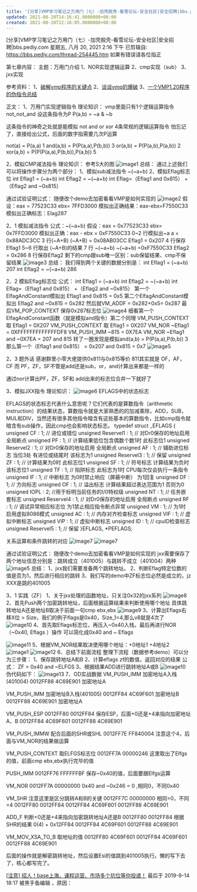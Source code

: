 ```yaml
---
title: '[分享]VMP学习笔记之万用门（七）-加壳脱壳-看雪论坛-安全社区|安全招聘|bbs.pediy.c...'
updated: 2021-08-20T14:16:41.0000000+08:00
created: 2021-08-20T22:16:05.0000000+08:00
---
```


\[分享\]VMP学习笔记之万用门（七）-加壳脱壳-看雪论坛-安全社区\|安全招聘\|bbs.pediy.com
星期五, 八月 20, 2021
2:16 下午
已剪辑自: <https://bbs.pediy.com/thread-254445.htm>
如果有错误请各位指正  

第七章内容：
主题：万用门介绍
1、NOR实现逻辑运算
2、cmp实现（sub）
3、jxx实现

参考资料：
1、[破解vmp程序的关键点](https://bbs.pediy.com/thread-82618.htm)
2、[谈谈vmp的爆破](https://bbs.pediy.com/thread-224732.htm)
3、[一个VMP1.20程序的伪指令总结](https://bbs.pediy.com/thread-54535.htm)

正文：
1、万用门实现逻辑指令
理论知识：
vmp里面只有1个逻辑运算指令 not_not_and 设这条指令为P
P(a,b) = \~a & \~b

这条指令的神奇之处就是能模拟 not and or xor 4条常规的逻辑运算指令
怕忘记了，直接给出公式，后面的数字指需要几次P运算

not(a) = P(a,a) 1
and(a,b) = P(P(a,a),P(b,b)) 3
or(a,b) = P(P(a,b),P(a,b)) 2
xor(a,b) = P(P(P(a,a),P(b,b)),P(a,b)) 5

2、模拟CMP减法指令
理论知识：
参考S大的图
![image1](../../../../resources/image1-85.png)
总结：
通过上述我们可以将操作步骤分为两个部分：
1、模拟sub减法指令
\~(\~a+b)
2、模拟Eflag标志位
int Eflag1 = (\~a+b)
int Eflag2 = \~(\~a+b)
int Eflag=（Eflag1 and 0x815） +（Eflag2 and \~0x815）

通过试验证明公式：
随便改个demo去加密看看VMP是如何实现的
![image2](../../../../resources/image2-51.png)
假设：eax = 77523C33 ebx= 7FFD3000
模拟出正确结果：eax-ebx=F7550C33
模拟出正确标志：Elag287

2、1 模拟减法指令
公式：\~(\~a+b)
假设：eax = 0x77523C33 ebx= 0x7FFD3000
模拟出正确：eax - ebx = 0xF7550C33
0\~2 行模拟出\~a a = 0x88ADC3CC
3 行(\~A+B) (\~A+B) = 0x08AB03CC Eflag1 = 0x207
4 行保存Eflag1
5\~6 行取出 (\~A+B)的结果
7 行 \~(\~a+b) \~(\~a+b) =0xF7550C33 Eflag2 = 0x286
8 行保存Eflag2
剩下的cmp跟sub唯一区别：sub保留结果、cmp不保留结果
![image3](../../../../resources/image3-31.png)
总结：
我们得到两个关键的数据分别是：
int Eflag1 = (\~a+b) 207
int Eflag2 = \~(\~a+b) 286

2、2 模拟Eflag标志位
公式：
int Eflag1 = (\~a+b)
int Eflag2 = \~(\~a+b)
int Eflag=（Eflag1 and 0x815） +（Eflag2 and \~0x815）
第一个ElfagAndConstant模拟出 Eflag1 and 0x815 = 0x5
第二个ElfagAndConstant模拟出 Eflag2 and \~0x815 = 0x282
然后就VM_ADDF = 0x282+0x5= 0x287
最后VM_POP_CONTEXT 保存0x287标志位
![image4](../../../../resources/image4-29.png)
细看第一个ElfagAndConstant函数（就是模拟and指令）第二个同理
VM_PUSH_CONTEXT 取 Eflag1 = 0X207
VM_PUSH_CONTEXT 取 Eflag1 = 0X207
VM_NOR \~Eflag1 = 0XFFFFFFFFFFFFFDF8
VM_PUSH_IMM \~815 = 0X7EA
VM_NOR \~Eflag1 and \~0X7EA = 207 and 815
转了一圈发现是模拟and(a,b) = P(P(a,a),P(b,b)) 3
那么第一个（Eflag1 and 0x815） = 0x207 and 0x815 = 0x7
![image5](../../../../resources/image5-23.png)

2、3 题外话
感谢群里小零大佬提供0x811与0x815等价
811其实就是
OF，AF，CF
而
PF，ZF，SF不管是add还是sub，or，and计算出来都是一样的

通过nor计算出PF，ZF，SF和
add出来的标志位合并一下就好了

3、模拟JXX指令
理论知识：
![image6](../../../../resources/image6-19.png)
EFLAGS中的状态标志

EFLAGS的状态标志代表什么意思呢？它们代表的是算数指令（arithmetic instruction）的结果状态，算数指令就是大家熟悉的的加减乘除，ADD，SUB，MUL和DIV，当然还有很多其他指令暗含有这些基本的算数指令，比如cmp指令就暗含有sub操作，因此cmp也会影响状态标志。
typedef struct \_EFLAGS
{
unsigned CF : 1; // 进位或错位
unsigned Reservel1 : 1; // 对Dr0保存的地址启用 全局断点
unsigned PF : 1; // 计算结果低位包含偶数个数1时 此标志位1
unsigned Reservel2 : 1; // 对Dr0保存的地址启用 全局断点
unsigned AF : 1; // 辅助进位标志 当位3处 有进位或结尾时 该标志为1
unsigned Reservel3 : 1; // 保留
unsigned ZF : 1; // 计算结果为0时 此标志位1
unsigned SF : 1; // 符号标志 计算结果为负时 该标志位1
unsigned TF : 1; // 陷阱标志 此标志为1时 CPU每次仅会执行一条指令
unsigned IF : 1; // 中断标志 为0时禁止响应（屏蔽中断） 为1回复
unsigned DF : 1; // 方向标志
unsigned OF : 1; // 溢出标志 计算结果超过表达范围为1 否则为0
unsigned IOPL : 2; //用于标明当前任务的I/0特权级
unsigned NT : 1; // 任务嵌套标志
unsigned Reservel4 : 1; // 对Dr0保存的地址启用 全局断点
unsigned RF : 1; // 调试异常相应标志位 为1禁止相应指令断点异常
unsigned VM : 1; // 为1时启用虚拟8086模式
unsigned AC : 1; // 内存对齐检查标志
unsigned VIF : 1; // 虚拟中断标志
unsigned VIP : 1; // 虚拟中断标志
unsigned ID : 1; // cpuID检查标志
unsigned Reservel5 : 1; // 保留
}EFLAGS, \*PEFLAGS;

关系运算和条件跳转的对应
![image7](../../../../resources/image7-10.png)
![image7](../../../../resources/image7-10.png)

通过试验证明公式：
随便改个demo去加密看看VMP是如何实现的
jxx需要保存了两个地址信息分别是：跳转成立（401005）与跳转不成立（401004）两种
![image5](../../../../resources/image5-23.png)
总结：
1、jxx我们需要准备两个跳转地址。
2、判断Eflag特定位数的值是否为1，然后进行相应的跳转
3、我们写的demo中ZF标志位必然是成立的，jz XXX是跳的401005

3、1 实践（ZF）
1、关于jxx处理的函数地址，只关注0x32的jxx系列
![image8](../../../../resources/image8-7.png)
2、首先Push两个加密跳转地址，后面根据运算结果来判断使用哪个地址
具体跳转地址A还是地址B取决于前面一句cmp ebx,ebx
![image9](../../../../resources/image9-6.png)
3、计算出Eflags右移X位 \> Size，我们的例子flags是0x40，Size_1=4,那么v8就是4次了
![image10](../../../../resources/image10-5.png)
4、首先取Eflags标志位，再压入\~0x40入栈，最后再进行NOR（\~0x40, Eflags ）操作
可以简化成0x40 and \~ Eflags  

![image11](../../../../resources/image11-3.png)
5、根据VM_NOR结果取决使用哪个地址：+0地址1 +4地址2
![image1](../../../../resources/image1-85.png)
![image12](../../../../resources/image12-3.png)
6、总结下前面流程
整理下流程（数据参考demo）可以分为三步骤：
1、保存跳转地址A和B
2、计算eflags zf的数值，返回对应的结果
公式：
ZF = 0x40 and \~ELFGS
3、根据结果ADD进行跳转地址A或B
![image10](../../../../resources/image10-5.png)
伪代码如下：
![image13](../../../../resources/image13.jpg)
7、OD实战数据
VM_PUSH_IMM 加密地址A入栈(401004)
0012FF88 4C69E901 加密地址A

VM_PUSH_IMM 加密地址B入栈(401005)
0012FF84 4C69F601 加密地址B
0012FF88 4C69E901 加密地址A

VM_PUSH_ESP
0012FF80 0012FF84 保存ESP，后面+0还是+4来指向加密地址A、B
0012FF84 4C69F601
0012FF88 4C69E901

VM_PUSH_IMMW 配合后面的SHR或SHL
0012FF7E FF840004 注意这个4，后面与VM_NOR的结果做运算

VM_PUSH_CONTEXT 取ELFGS标志位
0012FF7A 00000246    这里取出了Elfgs的值，前面cmp ebx,ebx执行完毕的值

PUSH_IMM
0012FF76 FFFFFFBF 保存\~0x40的值，后面要跟Elfgs运算

VM_NOR
0012FF7A 00000000 0x40 and \~0x246 = 0 ,相同0，不同0x40

VM_SHR              注意这里是区分跳转A和B的关键
0012FF7C 00000000 相同=0，不同=4
0012FF80 0012FF84
0012FF84 4C69F601
0012FF88 4C69E901

ADD_F 判断+0还是+4来指向加密跳转地址A还是B
0012FF80 0012FF84 根据SHR的结果 0(4) + 0x12FF84
0012FF84 4C69F601
0012FF88 4C69E901

VM_MOV_XSA_TO_B 取地址的值
0012FF80 4C69F601
0012FF84 4C69F601
0012FF88 4C69E901

后面的操作就是解密跳转地址，然后设置Esi的值跳到401005执行。懒的写下去了，核心都写完了。

[\[注意\] 招人！base上海，课程运营、市场多个坑位等你投递！](https://bbs.pediy.com/thread-267474.htm)
最后于 2019-9-14 18:17 被黑手鱼编辑 ，原因：
